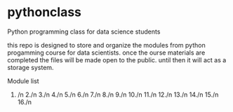 # pythonclass
Python programming class for data science students


this repo is designed to store and organize the modules from python progamming course for data scientists. once the ourse materials are completed the files will be made open to the public. until then it will act as a storage system. 


Module list
1. /n
2./n
3./n
4./n
5./n
6./n
7./n
8./n
9./n
10./n
11./n
12./n
13./n
14./n
15./n
16./n


